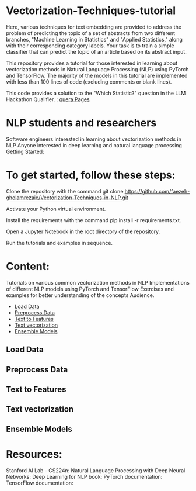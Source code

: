 # Vectorization-Techniques-tutorial
Here, various techniques for text embedding are provided to address the problem of predicting the topic of a set of abstracts from two different branches, "Machine Learning in Statistics" and "Applied Statistics," along with their corresponding category labels. Your task is to train a simple classifier that can predict the topic of an article based on its abstract input.

This repository provides a tutorial for those interested in learning about vectorization methods in Natural Language Processing (NLP) using PyTorch and TensorFlow. The majority of the models in this tutorial are implemented with less than 100 lines of code (excluding comments or blank lines).

This code provides a solution to the "Which Statistic?" question in the LLM Hackathon Qualifier. 
: [quera Pages](https://quera.org/problemset/220643)

# NLP students and researchers
Software engineers interested in learning about vectorization methods in NLP
Anyone interested in deep learning and natural language processing
Getting Started:

# To get started, follow these steps:

Clone the repository with the command git clone https://github.com/faezeh-gholamrezaie/Vectorization-Techniques-in-NLP.git

Activate your Python virtual environment.

Install the requirements with the command pip install -r requirements.txt.

Open a Jupyter Notebook in the root directory of the repository.

Run the tutorials and examples in sequence.

# Content:

Tutorials on various common vectorization methods in NLP
Implementations of different NLP models using PyTorch and TensorFlow
Exercises and examples for better understanding of the concepts
Audience.

- [Load Data](#load-data)
- [Preprocess Data](#preprocess-data)
- [Text to Features](#Text-to-Features)
- [Text vectorization](#text-vectorization)
- [Ensemble Models](#Ensemble-Models)

## Load Data

## Preprocess Data

## Text to Features

## Text vectorization

## Ensemble Models

# Resources:

Stanford AI Lab - CS224n: Natural Language Processing with Deep Neural Networks: [](https://nlp.stanford.edu/)
Deep Learning for NLP book: [](https://www.manning.com/books/deep-learning-for-natural-language-processing)
PyTorch documentation: [](https://pytorch.org/docs/)
TensorFlow documentation: [](https://www.tensorflow.org/api_docs)
